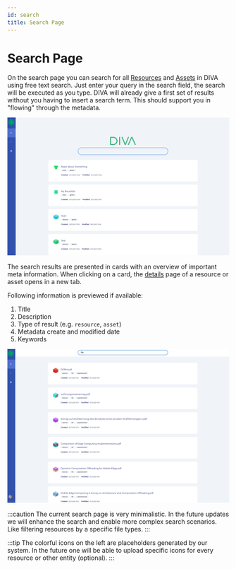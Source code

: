 ```yaml
---
id: search
title: Search Page
---
```


# Search Page

On the search page you can search for all [Resources](../../about/#resource) and [Assets](../../about/#asset) in DIVA using free text search.
Just enter your query in the search field, the search will be executed as you type.
DIVA will already give a first set of results without you having to insert a search term.
This should support you in "flowing" through the metadata.

![DIVA Search](/img/screenshots/search.png)

The search results are presented in cards with an overview of important meta information.
When clicking on a card, the [details](/docs/UserDocs/Details/general-metadata) page of a resource or asset opens in a new tab.

Following information is previewed if available:

1. Title
2. Description
3. Type of result (e.g. `resource`, `asset`)
4. Metadata create and modified date
5. Keywords

![DIVA Search Result](/img/screenshots/search_result.png)

:::caution
The current search page is very minimalistic.
In the future updates we will enhance the search and enable more complex search scenarios.
Like filtering resources by a specific file types.
:::

:::tip
The colorful icons on the left are placeholders generated by our system.
In the future one will be able to upload specific icons for every resource or other entity (optional).
:::
